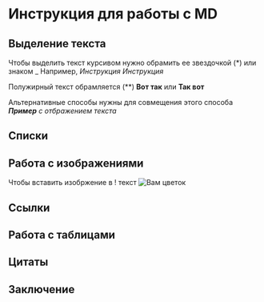 # Инструкция для работы с MD

## Выделение текста

Чтобы выделить текст курсивом нужно обрамить ее звездочкой (*) или знаком _
Например, *Инструкция* 
_Инструкция_

Полужирный текст обрамляется (**) **Вот так** или
__Так вот__

Альтернативные способы нужны для совмещения этого способа
_**Пример** с отбражением текста_

## Списки

## Работа с изображениями

Чтобы вставить изобржение в ! текст ![Вам цветок](rosa.jpg)

## Ссылки

## Работа с таблицами

## Цитаты

## Заключение